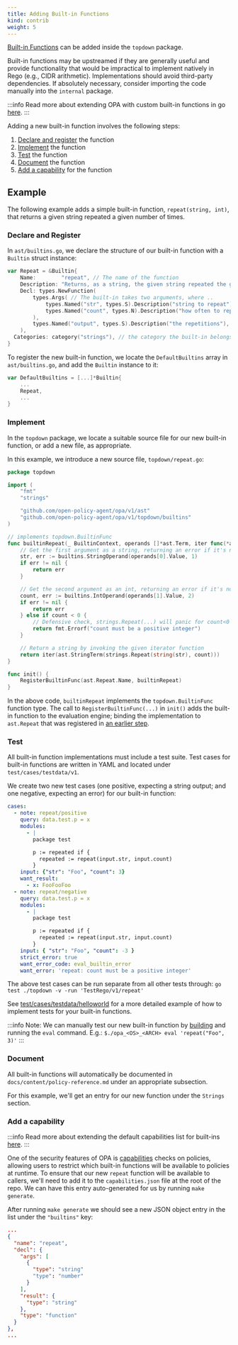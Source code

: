 ```yaml
---
title: Adding Built-in Functions
kind: contrib
weight: 5
---
```


[Built-in Functions](../policy-reference/#built-in-functions)
can be added inside the `topdown` package.

Built-in functions may be upstreamed if they are generally useful and provide functionality that would be
impractical to implement natively in Rego (e.g., CIDR arithmetic). Implementations should avoid third-party
dependencies. If absolutely necessary, consider importing the code manually into the `internal` package.

:::info
Read more about extending OPA with custom built-in functions in go [here](../extensions#custom-built-in-functions-in-go).
:::

Adding a new built-in function involves the following steps:

1. [Declare and register](#declare-and-register) the function
2. [Implement](#implement) the function
3. [Test](#test) the function
4. [Document](#document) the function
5. [Add a capability](#add-a-capability) for the function

## Example

The following example adds a simple built-in function, `repeat(string, int)`, that returns a given string repeated a given number of times.

### Declare and Register

In `ast/builtins.go`, we declare the structure of our built-in function with a `Builtin` struct instance:

```go
var Repeat = &Builtin{
	Name:        "repeat", // The name of the function
	Description: "Returns, as a string, the given string repeated the given number of times.",
	Decl: types.NewFunction(
		types.Args( // The built-in takes two arguments, where ..
			types.Named("str", types.S).Description("string to repeat"),            // named string argument
			types.Named("count", types.N).Description("how often to repeat `str`"), // named number argument
		),
		types.Named("output", types.S).Description("the repetitions"), // The return type is a string.
	),
  Categories: category("strings"), // the category the built-in belongs to
}
```

To register the new built-in function, we locate the `DefaultBuiltins` array in `ast/builtins.go`, and add the `Builtin` instance to it:

```go
var DefaultBuiltins = [...]*Builtin{
    ...
    Repeat,
    ...
}
```

### Implement

In the `topdown` package, we locate a suitable source file for our new built-in function, or add a new file, as appropriate.

In this example, we introduce a new source file, `topdown/repeat.go`:

```go
package topdown

import (
    "fmt"
    "strings"

    "github.com/open-policy-agent/opa/v1/ast"
    "github.com/open-policy-agent/opa/v1/topdown/builtins"
)

// implements topdown.BuiltinFunc
func builtinRepeat(_ BuiltinContext, operands []*ast.Term, iter func(*ast.Term) error) error {
    // Get the first argument as a string, returning an error if it's not the correct type.
    str, err := builtins.StringOperand(operands[0].Value, 1)
    if err != nil {
        return err
    }

    // Get the second argument as an int, returning an error if it's not the correct type or not a positive value.
    count, err := builtins.IntOperand(operands[1].Value, 2)
    if err != nil {
        return err
    } else if count < 0 {
        // Defensive check, strings.Repeat(...) will panic for count<0
        return fmt.Errorf("count must be a positive integer")
    }

    // Return a string by invoking the given iterator function
    return iter(ast.StringTerm(strings.Repeat(string(str), count)))
}

func init() {
    RegisterBuiltinFunc(ast.Repeat.Name, builtinRepeat)
}
```

In the above code, `builtinRepeat` implements the `topdown.BuiltinFunc` function type.
The call to `RegisterBuiltinFunc(...)` in `init()` adds the built-in function to the evaluation engine; binding the implementation to `ast.Repeat` that was registered in [an earlier step](#declare-and-register).

### Test

All built-in function implementations must include a test suite.
Test cases for built-in functions are written in YAML and located under `test/cases/testdata/v1`.

We create two new test cases (one positive, expecting a string output; and one negative, expecting an error) for our built-in function:

```yaml
cases:
  - note: repeat/positive
    query: data.test.p = x
    modules:
      - |
        package test

        p := repeated if {
          repeated := repeat(input.str, input.count)
        }
    input: {"str": "Foo", "count": 3}
    want_result:
      - x: FooFooFoo
  - note: repeat/negative
    query: data.test.p = x
    modules:
      - |
        package test

        p := repeated if {
          repeated := repeat(input.str, input.count)
        }
    input: { "str": "Foo", "count": -3 }
    strict_error: true
    want_error_code: eval_builtin_error
    want_error: 'repeat: count must be a positive integer'
```

The above test cases can be run separate from all other tests through: `go test ./topdown -v -run 'TestRego/v1/repeat'`

See [test/cases/testdata/helloworld](https://github.com/open-policy-agent/opa/blob/main/test/cases/testdata/helloworld)
for a more detailed example of how to implement tests for your built-in functions.

:::info
Note: We can manually test our new built-in function by [building](../contrib-development#getting-started)
and running the `eval` command. E.g.: `$./opa_<OS>_<ARCH> eval 'repeat("Foo", 3)'`
:::

### Document

All built-in functions will automatically be documented in `docs/content/policy-reference.md` under an appropriate subsection.

For this example, we'll get an entry for our new function under the `Strings` section.

### Add a capability

:::info
Read more about extending the default capabilities list for built-ins [here](../deployments/#built-ins).
:::

One of the security features of OPA is [capabilities](../deployments/#capabilities) checks on policies, allowing users to restrict which built-in functions will be available to policies at runtime.
To ensure that our new `repeat` function will be available to callers, we'll need to add it to the `capabilities.json` file at the root of the repo.
We can have this entry auto-generated for us by running `make generate`.

After running `make generate` we should see a new JSON object entry in the list under the `"builtins"` key:

```json
...
{
  "name": "repeat",
  "decl": {
    "args": [
      {
        "type": "string"
        "type": "number"
      }
    ],
    "result": {
      "type": "string"
    },
    "type": "function"
  }
},
...
```
